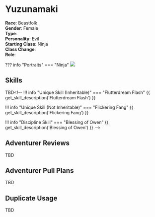 # Yuzunamaki  

**Race**: Beastfolk  
**Gender**: Female  
**Type**:   
**Personality**: Evil  
**Starting Class**: Ninja  
**Class Change**:  
**Role**: 

??? info "Portraits"
    === "Ninja"
        ![](../img/yuzunamaki-ninja.jpg)

## Skills

TBD<!--
!!! info "Unique Skill (Inheritable)"
    === "Flutterdream Flash"
        {{ get_skill_description('Flutterdream Flash') }}

!!! info "Unique Skill (Not Inheritable)"
    === "Flickering Fang"
        {{ get_skill_description('Flickering Fang') }}

!!! info "Discipline Skill"
    === "Blessing of Owen"
        {{ get_skill_description('Blessing of Owen') }}
-->
## Adventurer Reviews
TBD

## Adventurer Pull Plans
TBD

## Duplicate Usage
TBD
